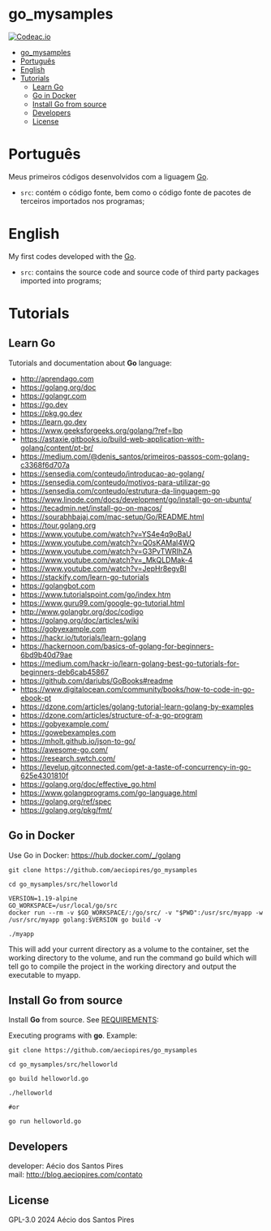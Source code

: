 # go_mysamples

[![Codeac.io](https://static.codeac.io/badges/2-231147601.svg)](https://app.codeac.io/github/aeciopires/go_mysamples)

<!-- TOC -->

- [go\_mysamples](#go_mysamples)
- [Português](#português)
- [English](#english)
- [Tutorials](#tutorials)
  - [Learn Go](#learn-go)
  - [Go in Docker](#go-in-docker)
  - [Install Go from source](#install-go-from-source)
  - [Developers](#developers)
  - [License](#license)

<!-- TOC -->


# Português

Meus primeiros códigos desenvolvidos com a liguagem [Go](https://golang.org).

* `src`: contém o código fonte, bem como o código fonte de pacotes de terceiros importados nos programas;

# English

My first codes developed with the [Go](https://golang.org).

* `src`: contains the source code and source code of third party packages imported into programs;

# Tutorials

## Learn Go

Tutorials and documentation about **Go** language:

* http://aprendago.com
* https://golang.org/doc
* https://golangr.com
* https://go.dev
* https://pkg.go.dev
* https://learn.go.dev
* https://www.geeksforgeeks.org/golang/?ref=lbp
* https://astaxie.gitbooks.io/build-web-application-with-golang/content/pt-br/
* https://medium.com/@denis_santos/primeiros-passos-com-golang-c3368f6d707a
* https://sensedia.com/conteudo/introducao-ao-golang/
* https://sensedia.com/conteudo/motivos-para-utilizar-go
* https://sensedia.com/conteudo/estrutura-da-linguagem-go
* https://www.linode.com/docs/development/go/install-go-on-ubuntu/
* https://tecadmin.net/install-go-on-macos/
* https://sourabhbajaj.com/mac-setup/Go/README.html
* https://tour.golang.org
* https://www.youtube.com/watch?v=YS4e4q9oBaU
* https://www.youtube.com/watch?v=Q0sKAMal4WQ
* https://www.youtube.com/watch?v=G3PvTWRIhZA
* https://www.youtube.com/watch?v=_MkQLDMak-4
* https://www.youtube.com/watch?v=JepHr8egvBI
* https://stackify.com/learn-go-tutorials
* https://golangbot.com
* https://www.tutorialspoint.com/go/index.htm
* https://www.guru99.com/google-go-tutorial.html
* http://www.golangbr.org/doc/codigo
* https://golang.org/doc/articles/wiki
* https://gobyexample.com
* https://hackr.io/tutorials/learn-golang
* https://hackernoon.com/basics-of-golang-for-beginners-6bd9b40d79ae
* https://medium.com/hackr-io/learn-golang-best-go-tutorials-for-beginners-deb6cab45867
* https://github.com/dariubs/GoBooks#readme
* https://www.digitalocean.com/community/books/how-to-code-in-go-ebook-pt
* https://dzone.com/articles/golang-tutorial-learn-golang-by-examples
* https://dzone.com/articles/structure-of-a-go-program 
* https://gobyexample.com/
* https://gowebexamples.com
* https://mholt.github.io/json-to-go/
* https://awesome-go.com/
* https://research.swtch.com/
* https://levelup.gitconnected.com/get-a-taste-of-concurrency-in-go-625e4301810f
* https://golang.org/doc/effective_go.html
* https://www.golangprograms.com/go-language.html
* https://golang.org/ref/spec
* https://golang.org/pkg/fmt/

## Go in Docker

Use Go in Docker: https://hub.docker.com/_/golang

```
git clone https://github.com/aeciopires/go_mysamples

cd go_mysamples/src/helloworld

VERSION=1.19-alpine
GO_WORKSPACE=/usr/local/go/src
docker run --rm -v $GO_WORKSPACE/:/go/src/ -v "$PWD":/usr/src/myapp -w /usr/src/myapp golang:$VERSION go build -v

./myapp
```

This will add your current directory as a volume to the container, set the working directory to the volume, and run the command go build which will tell go to compile the project in the working directory and output the executable to myapp.

## Install Go from source

Install **Go** from source. See [REQUIREMENTS](REQUIREMENTS.md#Go):


Executing programs with **go**. Example:

```
git clone https://github.com/aeciopires/go_mysamples

cd go_mysamples/src/helloworld

go build helloworld.go

./helloworld

#or

go run helloworld.go
```

## Developers

developer: Aécio dos Santos Pires<br>
mail: http://blog.aeciopires.com/contato

## License

GPL-3.0 2024 Aécio dos Santos Pires
